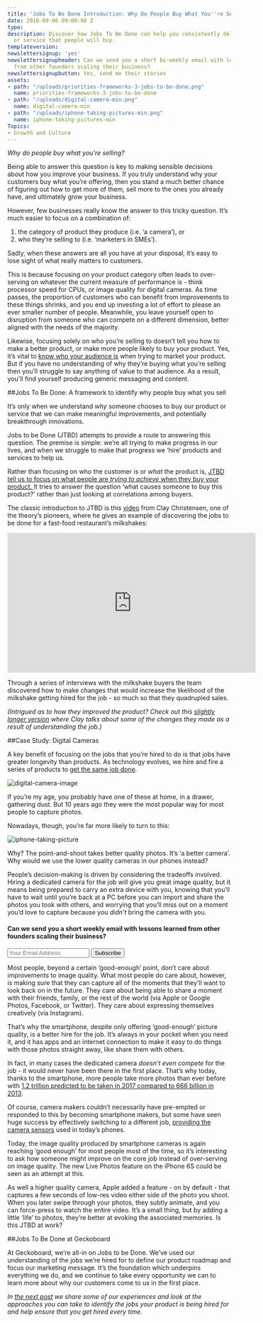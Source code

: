 ```yaml
---
title: 'Jobs To Be Done Introduction: Why Do People Buy What You''re Selling?'
date: 2016-09-06 09:00:00 Z
type: 
description: Discover how Jobs To Be Done can help you consistently deliver a product
  or service that people will buy.
templateversion: 
newslettersignup: 'yes'
newslettersignupheader: Can we send you a short bi-weekly email with lessons learned
  from other founders scaling their business?
newslettersignupbutton: Yes, send me their stories
assets:
- path: "/uploads/priorities-frameworks-3-jobs-to-be-done.png"
  name: priorities-frameworks-3-jobs-to-be-done
- path: "/uploads/digital-camera-min.png"
  name: digital-camera-min
- path: "/uploads/iphone-taking-pictures-min.png"
  name: iphone-taking-pictures-min
Topics:
- Growth and Culture
---
```


*Why do people buy what you’re selling?*

Being able to answer this question is key to making sensible decisions about how you improve your business. If you truly understand why your customers buy what you’re offering, then you stand a much better chance of figuring out how to get more of them, sell more to the ones you already have, and ultimately grow your business.

However, few businesses really know the answer to this tricky question. It’s much easier to focus on a combination of:

1. the category of product they produce (i.e. ‘a camera’), or 
2. who they’re selling to (i.e. ‘marketers in SMEs’).

Sadly, when these answers are all you have at your disposal, it’s easy to lose sight of what really matters to customers.

This is because focusing on your product category often leads to over-serving on whatever the current measure of performance is - think processor speed for CPUs, or image quality for digital cameras. As time passes, the proportion of customers who can benefit from improvements to these things shrinks, and you end up investing a lot of effort to please an ever smaller number of people. Meanwhile, you leave yourself open to disruption from someone who can compete on a different dimension, better aligned with the needs of the majority.

Likewise, focusing solely on who you’re selling to doesn’t tell you how to make a better product, or make more people likely to buy your product. Yes, it’s vital to <a href="https://www.geckoboard.com/blog/buyer-personas/" target="_blank">know who your audience is</a> when trying to market your product. But if you have no understanding of why they’re buying what you’re selling then you’ll struggle to say anything of value to that audience. As a result, you'll find yourself producing generic messaging and content.

##Jobs To Be Done: A framework to identify why people buy what you sell

It’s only when we understand *why* someone chooses to buy our product or service that we can make meaningful improvements, and potentially breakthrough innovations.

Jobs to be Done (JTBD) attempts to provide a route to answering this question. The premise is simple: we’re all trying to make progress in our lives, and when we struggle to make that progress we ‘hire’ products and services to help us. 

Rather than focusing on who the customer is or *what* the product is, <a href="https://twitter.com/intent/tweet?text=%22JTBD tell us to focus on what people are *trying to achieve* when they buy your product.%22 http://bit.ly/2cE47lg via @geckoboard;source=webclient" target="_blank" alt="Share this" title="Share this" class="inline-shareable">
  <span class="inline-shareable-content">JTBD tell us to focus on what people are *trying to achieve* when they buy your product.</span>
  <span class="inline-shareable-button"><i class="inline-shareable-button-inner"></i></span>
</a> It tries to answer the question ‘what causes someone to buy this product?’ rather than just looking at correlations among buyers.

The classic introduction to JTBD is this <a href="https://www.youtube.com/watch?v=VmbSpTJXozk&feature=youtu.be&t=31s" target="_blank">video</a> from Clay Christensen, one of the theory’s pioneers, where he gives an example of discovering the jobs to be done for a fast-food restaurant’s milkshakes:

<iframe width="560" height="315" src="https://www.youtube.com/embed/VmbSpTJXozk" frameborder="0" allowfullscreen></iframe>

Through a series of interviews with the milkshake buyers the team discovered how to make changes that would increase the likelihood of the milkshake getting hired for the job - so much so that they quadrupled sales.

*(Intrigued as to how they improved the product? Check out this <a href="https://www.youtube.com/watch?v=flKcN2x50rw" target="_blank">slightly longer version</a> where Clay talks about some of the changes they made as a result of understanding the job.)*

##Case Study: Digital Cameras 

A key benefit of focusing on the jobs that you’re hired to do is that jobs have greater longevity than products. As technology evolves, we hire and fire a series of products to <a href="https://blog.intercom.io/making-things-people-want/" target="_blank">get the same job done</a>.

![digital-camera-image](/uploads/digital-camera-min.png)

If you’re my age, you probably have one of these at home, in a drawer, gathering dust. But 10 years ago they were the most popular way for most people to capture photos.

Nowadays, though, you’re far more likely to turn to this:

![iphone-taking-picture](/uploads/iphone-taking-pictures-min.png)

Why? The point-and-shoot takes better quality photos. It’s ‘a better camera’. Why would we use the lower quality cameras in our phones instead?

People’s decision-making is driven by considering the tradeoffs involved. Hiring a dedicated camera for the job will give you great image quality, but it means being prepared to carry an extra device with you, knowing that you’ll have to wait until you’re back at a PC before you can import and share the photos you took with others, and worrying that you’ll miss out on a moment you’d love to capture because you *didn’t* bring the camera with you.

<div class="blog-newsletter-signup inside">
<h4 class="newsletter-signup-head">Can we send you a short weekly email with lessons learned from other founders scaling their business?</h4>
<form action="//geckoboard.us1.list-manage.com/subscribe/post?u=f8c11c17753d5c653c8d22b3d&amp;id=d7a449ccce" method="post" id="mc-embedded-subscribe-form" name="mc-embedded-subscribe-form" class="validate form-wrapper" target="_blank" novalidate="">
<input type="email" value="" name="EMAIL" class="required email" placeholder="Your Email Address" id="mce-EMAIL">
<input type="submit" value="Subscribe" name="subscribe" id="mc-embedded-subscribe" class="button"></form>
</div>
Most people, beyond a certain ‘good-enough’ point, don’t care about improvements to image quality. What most people do care about, however, is making sure that they can capture all of the moments that they’ll want to look back on in the future. They care about being able to share a moment with their friends, family, or the rest of the world (via Apple or Google Photos, Facebook, or Twitter). They care about expressing themselves creatively (via Instagram).

That’s why the smartphone, despite only offering ‘good-enough’ picture quality, is a better hire for the job. It’s always in your pocket when you need it, and it has apps and an internet connection to make it easy to do things with those photos straight away, like share them with others. 

In fact, in many cases the dedicated camera *doesn’t even compete* for the job - it would never have been there in the first place. That’s why today, thanks to the smartphone, more people take more photos than ever before with <a href="http://resourcemagonline.com/2014/12/infographic-there-will-be-one-trillion-photos-taken-in-2015/45332/" target="_blank">1.2 trillion predicted to be taken in 2017 compared to 666 billion in 2013</a>.

Of course, camera makers couldn’t necessarily have pre-empted or responded to this by becoming smartphone makers, but some have seen huge success by effectively switching to a different job, <a href="http://www.wsj.com/articles/how-sony-makes-money-off-apples-iphone-1430274602" target="_blank">providing the camera sensors</a> used in today’s phones.

Today, the image quality produced by smartphone cameras is again reaching ‘good enough’ for most people most of the time, so it’s interesting to ask how someone might improve on the core job instead of over-serving on image quality. The new Live Photos feature on the iPhone 6S could be seen as an attempt at this. 

As well a higher quality camera, Apple added a feature - on by default - that captures a few seconds of low-res video either side of the photo you shoot. When you later swipe through your photos, they subtly animate, and you can force-press to watch the entire video. It’s a small thing, but by adding a little ‘life’ to photos, they’re better at evoking the associated memories. Is this JTBD at work?

##Jobs To Be Done at Geckoboard

At Geckoboard, we’re all-in on Jobs to be Done. We’ve used our understanding of the jobs we’re hired for to define our product roadmap and focus our marketing message. It’s the foundation which underpins everything we do, and we continue to take every opportunity we can to learn more about why our customers come to us in the first place.

*In [the next post](/blog/jobs-to-be-done-customers-product-development/) we share some of our experiences and look at the approaches you can take to identify the jobs your product is being hired for and help ensure that you get hired every time.*
